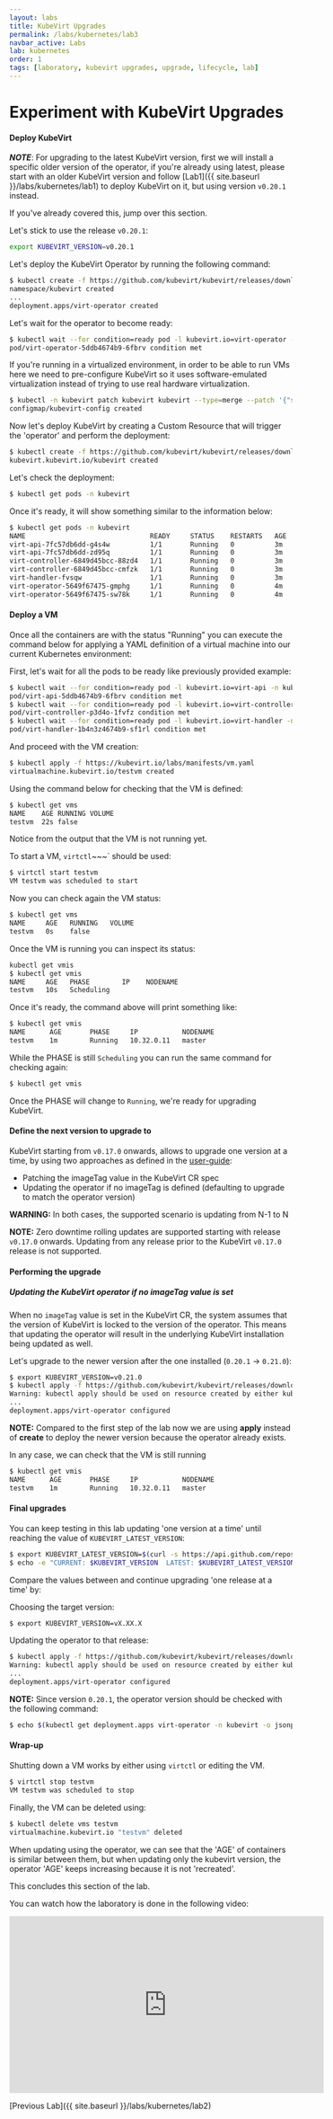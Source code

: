 ```yaml
---
layout: labs
title: KubeVirt Upgrades
permalink: /labs/kubernetes/lab3
navbar_active: Labs
lab: kubernetes
order: 1
tags: [laboratory, kubevirt upgrades, upgrade, lifecycle, lab]
---
```


# Experiment with KubeVirt Upgrades

#### Deploy KubeVirt

**_NOTE_**: For upgrading to the latest KubeVirt version, first we will install a specific older version of the operator, if you're already using latest, please start with an older KubeVirt version and follow [Lab1]({{ site.baseurl }}/labs/kubernetes/lab1) to deploy KubeVirt on it, but using version `v0.20.1` instead.

If you've already covered this, jump over this section.

Let's stick to use the release `v0.20.1`:

```sh
export KUBEVIRT_VERSION=v0.20.1
```

Let's deploy the KubeVirt Operator by running the following command:

```sh
$ kubectl create -f https://github.com/kubevirt/kubevirt/releases/download/${KUBEVIRT_VERSION}/kubevirt-operator.yaml
namespace/kubevirt created
...
deployment.apps/virt-operator created
```

Let's wait for the operator to become ready:

```sh
$ kubectl wait --for condition=ready pod -l kubevirt.io=virt-operator -n kubevirt --timeout=100s
pod/virt-operator-5ddb4674b9-6fbrv condition met
```

If you're running in a virtualized environment, in order to be able to run VMs here we need to pre-configure KubeVirt so it uses software-emulated virtualization instead of trying to use real hardware virtualization.

```sh
$ kubectl -n kubevirt patch kubevirt kubevirt --type=merge --patch '{"spec":{"configuration":{"developerConfiguration":{"useEmulation":true}}}}'
configmap/kubevirt-config created
```

Now let's deploy KubeVirt by creating a Custom Resource that will trigger the 'operator' and perform the deployment:

```sh
$ kubectl create -f https://github.com/kubevirt/kubevirt/releases/download/${KUBEVIRT_VERSION}/kubevirt-cr.yaml
kubevirt.kubevirt.io/kubevirt created
```

Let's check the deployment:

```sh
$ kubectl get pods -n kubevirt
```

Once it's ready, it will show something similar to the information below:

```sh
$ kubectl get pods -n kubevirt
NAME                               READY     STATUS    RESTARTS   AGE
virt-api-7fc57db6dd-g4s4w          1/1       Running   0          3m
virt-api-7fc57db6dd-zd95q          1/1       Running   0          3m
virt-controller-6849d45bcc-88zd4   1/1       Running   0          3m
virt-controller-6849d45bcc-cmfzk   1/1       Running   0          3m
virt-handler-fvsqw                 1/1       Running   0          3m
virt-operator-5649f67475-gmphg     1/1       Running   0          4m
virt-operator-5649f67475-sw78k     1/1       Running   0          4m
```

#### Deploy a VM

Once all the containers are with the status "Running" you can execute the command below for applying a YAML definition of a virtual machine into our current Kubernetes environment:

First, let's wait for all the pods to be ready like previously provided example:

```sh
$ kubectl wait --for condition=ready pod -l kubevirt.io=virt-api -n kubevirt --timeout=100s
pod/virt-api-5ddb4674b9-6fbrv condition met
$ kubectl wait --for condition=ready pod -l kubevirt.io=virt-controller -n kubevirt --timeout=100s
pod/virt-controller-p3d4o-1fvfz condition met
$ kubectl wait --for condition=ready pod -l kubevirt.io=virt-handler -n kubevirt --timeout=100s
pod/virt-handler-1b4n3z4674b9-sf1rl condition met
```

And proceed with the VM creation:

```sh
$ kubectl apply -f https://kubevirt.io/labs/manifests/vm.yaml
virtualmachine.kubevirt.io/testvm created
```

Using the command below for checking that the VM is defined:

```sh
$ kubectl get vms
NAME    AGE RUNNING VOLUME
testvm  22s false
```

Notice from the output that the VM is not running yet.

To start a VM, `virtctl`~~~` should be used:

```sh
$ virtctl start testvm
VM testvm was scheduled to start
```

Now you can check again the VM status:

```sh
$ kubectl get vms
NAME     AGE   RUNNING   VOLUME
testvm   0s    false
```

Once the VM is running you can inspect its status:

```sh
kubectl get vmis
$ kubectl get vmis
NAME     AGE   PHASE        IP    NODENAME
testvm   10s   Scheduling
```

Once it's ready, the command above will print something like:

```sh
$ kubectl get vmis
NAME      AGE       PHASE     IP           NODENAME
testvm    1m        Running   10.32.0.11   master
```

While the PHASE is still `Scheduling` you can run the same command for checking again:

```sh
$ kubectl get vmis
```

Once the PHASE will change to `Running`, we're ready for upgrading KubeVirt.

#### Define the next version to upgrade to

KubeVirt starting from `v0.17.0` onwards, allows to upgrade one version at a time, by using two approaches as defined in the [user-guide](https://kubevirt.io/user-guide/operations/updating_and_deletion):

- Patching the imageTag value in the KubeVirt CR spec
- Updating the operator if no imageTag is defined (defaulting to upgrade to match the operator version)

**WARNING:** In both cases, the supported scenario is updating from N-1 to N

**NOTE:** Zero downtime rolling updates are supported starting with release `v0.17.0` onwards. Updating from any release prior to the KubeVirt `v0.17.0` release is not supported.

#### Performing the upgrade

##### Updating the KubeVirt operator if no imageTag value is set

When no `imageTag` value is set in the KubeVirt CR, the system assumes that the version of KubeVirt is locked to the version of the operator. This means that updating the operator will result in the underlying KubeVirt installation being updated as well.

Let's upgrade to the newer version after the one installed (`0.20.1` -> `0.21.0`):

```sh
$ export KUBEVIRT_VERSION=v0.21.0
$ kubectl apply -f https://github.com/kubevirt/kubevirt/releases/download/${KUBEVIRT_VERSION}/kubevirt-operator.yaml
Warning: kubectl apply should be used on resource created by either kubectl create --save-config or kubectl apply
...
deployment.apps/virt-operator configured
```

**NOTE:** Compared to the first step of the lab now we are using **apply** instead of **create** to deploy the newer version because the operator already exists.

In any case, we can check that the VM is still running

```sh
$ kubectl get vmis
NAME      AGE       PHASE     IP           NODENAME
testvm    1m        Running   10.32.0.11   master
```

#### Final upgrades

You can keep testing in this lab updating 'one version at a time' until reaching the value of `KUBEVIRT_LATEST_VERSION`:

```sh
$ export KUBEVIRT_LATEST_VERSION=$(curl -s https://api.github.com/repos/kubevirt/kubevirt/releases/latest | jq -r .tag_name)
$ echo -e "CURRENT: $KUBEVIRT_VERSION  LATEST: $KUBEVIRT_LATEST_VERSION"
```

Compare the values between and continue upgrading 'one release at a time' by:

Choosing the target version:

```sh
$ export KUBEVIRT_VERSION=vX.XX.X
```

Updating the operator to that release:

```sh
$ kubectl apply -f https://github.com/kubevirt/kubevirt/releases/download/${KUBEVIRT_VERSION}/kubevirt-operator.yaml
Warning: kubectl apply should be used on resource created by either kubectl create --save-config or kubectl apply
...
deployment.apps/virt-operator configured
```

**NOTE:** Since version `0.20.1`, the operator version should be checked with the following command:

```sh
$ echo $(kubectl get deployment.apps virt-operator -n kubevirt -o jsonpath='{.spec.template.spec.containers[0].env[?(@.name=="KUBEVIRT_VERSION")].value}')
```

#### Wrap-up

Shutting down a VM works by either using `virtctl` or editing the VM.

```sh
$ virtctl stop testvm
VM testvm was scheduled to stop
```

Finally, the VM can be deleted using:

```sh
$ kubectl delete vms testvm
virtualmachine.kubevirt.io "testvm" deleted
```

When updating using the operator, we can see that the 'AGE' of containers is similar between them, but when updating only the kubevirt version, the operator 'AGE' keeps increasing because it is not 'recreated'.

This concludes this section of the lab.

You can watch how the laboratory is done in the following video:

<iframe width="560" height="315" style="height: 315px" src="https://www.youtube.com/embed/OAPzOvqp0is" frameborder="0" allow="accelerometer; autoplay; encrypted-media; gyroscope; picture-in-picture" allowfullscreen></iframe>

[Previous Lab]({{ site.baseurl }}/labs/kubernetes/lab2)
